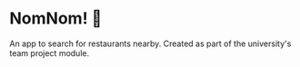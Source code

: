 # NomNom! 🍔
An app to search for restaurants nearby. Created as part of the university's team project module.
